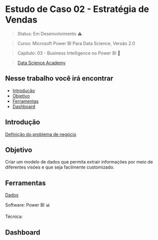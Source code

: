 # Estudo de Caso 02 - Estratégia de Vendas

> Status: Em Desenvolvimento ⚠️

> Curso: Microsoft Power BI Para Data Science, Versão 2.0 

> Capítulo: 03 - Business Intelligence no Power BI 📝

> [Data Science Academy](https://www.datascienceacademy.com.br/)

## Nesse trabalho você irá encontrar 
- [Introdução](#introdução)
- [Objetivo](#objetivo)
- [Ferramentas](#ferramentas)
- [Dashboard](#dashboard)

## Introdução

[Definição do problema de negócio](https://github.com/GabrieleGVieira/Estudo-de-Caso-02/blob/main/docs/EstudoCaso2.pdf)

## Objetivo

Criar um modelo de dados que permita extrair informações por meio de diferentes visões e que seja facilmente customizado.


## Ferramentas

[Dados]()

Software: Power BI 📊

Técnica: 

## Dashboard
